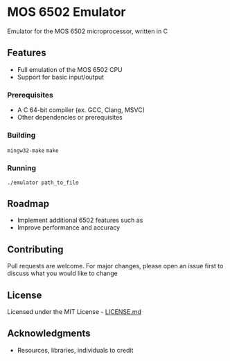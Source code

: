 # MOS 6502 Emulator

Emulator for the MOS 6502 microprocessor, written in C

## Features

- Full emulation of the MOS 6502 CPU
- Support for basic input/output

### Prerequisites

- A C 64-bit compiler (ex. GCC, Clang, MSVC)
- Other dependencies or prerequisites

### Building

```mingw32-make``` ```make```

### Running

```
./emulator path_to_file
```

## Roadmap

- Implement additional 6502 features such as
- Improve performance and accuracy

## Contributing

Pull requests are welcome. For major changes, please open an issue first to discuss what you would like to change

## License

Licensed under the MIT License - [LICENSE.md](LICENSE.md) 

## Acknowledgments

- Resources, libraries, individuals to credit
